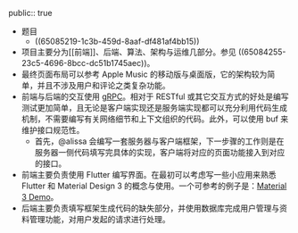 public:: true

- 题目
	- ((65085219-1c3b-459d-8aaf-df481af4bb15))
- 项目主要分为[[前端]]、后端、算法、架构与运维几部分。参见 ((65084255-23c5-4696-8bcc-dc51b1745aec))。
- 最终页面布局可以参考 Apple Music 的移动版与桌面版，它的架构较为简单，并且不涉及用户和评论之类复杂功能。
- 前端与后端的交互使用 [gRPC](https://grpc.io)。相对于 RESTful 或其它交互方式的好处是编写测试更加简单，且无论是客户端实现还是服务端实现都可以充分利用代码生成机制，不需要编写有关网络细节和上下文组织的代码。此外，可以使用 buf 来维护接口规范性。
	- 首先，@alissa 会编写一套服务器与客户端框架，下一步骤的工作则是在服务器一侧代码填写完具体的实现，客户端将对应的页面功能接入到对应的接口。
- 前端主要负责使用 Flutter 编写界面。在最初可以考虑写一些小应用来熟悉 Flutter 和 Material Design 3 的概念与使用。一个可参考的例子是：[Material 3 Demo](https://flutter.github.io/samples/web/material_3_demo/)。
- 后端主要负责填写框架生成代码的缺失部分，并使用数据库完成用户管理与资料管理功能，对用户发起的请求进行处理。
